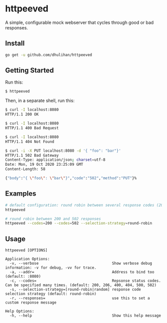 # httpeeved

A simple, configurable mock webserver that cycles through good or bad responses.

## Install

```sh
go get -u github.com/dhulihan/httpeeved
```

## Getting Started

Run this:

```
$ httpeeved
```

Then, in a separate shell, run this:

```sh
$ curl -I localhost:8080
HTTP/1.1 200 OK

$ curl -I localhost:8080
HTTP/1.1 400 Bad Request

$ curl -I localhost:8080
HTTP/1.1 404 Not Found

$ curl -i -X PUT localhost:8080 -d '{ "foo": "bar"}'
HTTP/1.1 502 Bad Gateway
Content-Type: application/json; charset=utf-8
Date: Mon, 19 Oct 2020 23:25:09 GMT
Content-Length: 58

{"body":"{ \"foo\": \"bar\"}","code":"502","method":"PUT"}%
```

## Examples

```sh
# default configuration: round robin between several response codes (200, 206, 400, 404, 500, 502)
httpeeved

# round robin between 200 and 502 responses
httpeeved --codes=200 --codes=502 --selection-strategy=round-robin
```

## Usage

```
httpeeved [OPTIONS]

Application Options:
  -v, --verbose                                 Show verbose debug information: -v for debug, -vv for trace.
  -a, --addr=                                   Address to bind too (default: :8080)
  -c, --codes=                                  Repsonse status codes. Can be specified many times. (default: 200, 206, 400, 404, 500, 502)
  -s, --selection-strategy=[round-robin|random] response code selection strategy (default: round-robin)
  -r, --responses=                              use this to set a custom response message

Help Options:
  -h, --help                                    Show this help message
```

